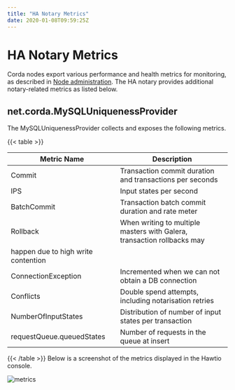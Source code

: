 ```yaml
---
title: "HA Notary Metrics"
date: 2020-01-08T09:59:25Z
---
```



# HA Notary Metrics
Corda nodes export various performance and health metrics for monitoring, as
            described in [Node administration](../node-administration.md). The HA notary provides additional
            notary-related metrics as listed below.


## net.corda.MySQLUniquenessProvider
The MySQLUniquenessProvider collects and exposes the following metrics.


{{< table >}}

|Metric Name|Description|
|-----------------------------|------------------------------------------------------------------------------|
|Commit|Transaction commit duration and transactions per seconds|
|IPS|Input states per second|
|BatchCommit|Transaction batch commit duration and rate meter|
|Rollback|When writing to multiple masters with Galera, transaction rollbacks may
                                    happen due to high write contention|
|ConnectionException|Incremented when we can not obtain a DB connection|
|Conflicts|Double spend attempts, including notarisation retries|
|NumberOfInputStates|Distribution of number of input states per transaction|
|requestQueue.queuedStates|Number of requests in the queue at insert|

{{< /table >}}
Below is a screenshot of the metrics displayed in the Hawtio console.

![metrics](running-a-notary-cluster/resources/metrics.png "metrics")
